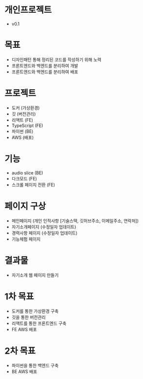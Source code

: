# 개인프로젝트

- v0.1

# 목표

- 디자인패턴 통해 정리된 코드를 작성하기 위해 노력
- 프론트엔드와 백엔드를 분리하여 개발
- 프론트엔드와 백엔드를 분리하여 배포

# 프로젝트

- 도커 (가상환경)
- 깃 (버전관리)
- 리액트 (FE)
- TypeScript (FE)
- 파이썬 (BE)
- AWS (배포)

# 기능

- audio slice (BE)
- 다크모드 (FE)
- 스크롤 페이지 전환 (FE)

# 페이지 구상

- 메인페이지 (개인 인적사항 [기술스택, 깃허브주소, 이메일주소, 연락처])
- 자기소개페이지 (수정일자 업데이트)
- 경력사항 페이지 (수정일자 업데이트)
- 기능체험 페이지

# 결과물

- 자기소개 웹 페이지 만들기

# 1차 목표

- 도커를 통한 가상환경 구축
- 깃을 통한 버전관리
- 리액트를 통한 프론트엔드 구축
- FE AWS 배포

# 2차 목표

- 파이썬을 통한 백엔드 구축
- BE AWS 배포
